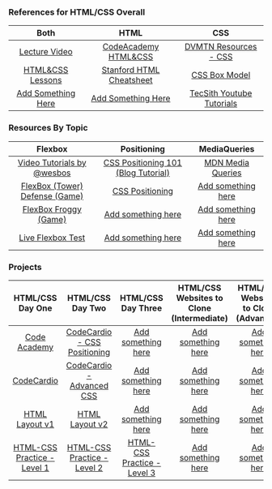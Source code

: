 ### References for HTML/CSS Overall
|                         Both                         |                             HTML                             |                            CSS                            |
|          :-------------------------------:           |                :-----------------------------:               |                   :-----------------:                     |
| <a href="https://goo.gl/owj3NU">Lecture Video</a>    | <a href="https://goo.gl/zAMbW9">CodeAcademy HTML&CSS</a>     | <a href="https://goo.gl/lylKUs">DVMTN Resources - CSS</a> |
| <a href="https://goo.gl/TtHhnu">HTML&CSS Lessons</a> | <a href="https://goo.gl/rzvxeQ">Stanford HTML Cheatsheet</a> | <a href="https://goo.gl/OWc1l8">CSS Box Model</a>         |
| <a href="#">Add Something Here</a>                   | <a href="#">Add Something Here</a>                           | <a href="https://goo.gl/gIDAzH">TecSith Youtube Tutorials</a>         |


### Resources By Topic

|                               Flexbox                            |                                 Positioning                             |                       MediaQueries                    |
|                           :-------------:                        |                        :---------------------------:                    |                    :----------------:                 |
| <a href="https://flexbox.io">Video Tutorials by @wesbos</a>              | <a href="https://goo.gl/9DLLfD">CSS Positioning 101 (Blog Tutorial)</a> | <a href="https://goo.gl/ro67wP">MDN Media Queries</a> |
| <a href="http://flexboxdefense.com">FlexBox (Tower) Defense (Game)</a>  | <a href="https://goo.gl/BjFiVO">CSS Positioning</a>                     | <a href="#">Add something here</a>                    |
| <a href="http://flexboxfroggy.com">FlexBox Froggy (Game)</a>            | <a href="#">Add something here</a>                                      | <a href="#">Add something here</a>                    |
| <a href="https://flexbox.help/">Live Flexbox Test</a>            | <a href="#">Add something here</a>                                      | <a href="#">Add something here</a>                    |




### Projects

|                          HTML/CSS Day One                       |                        HTML/CSS Day Two                          |                        HTML/CSS Day Three                       |     HTML/CSS Websites to Clone (Intermediate)    | HTML/CSS Websites to Clone (Advanced) |
|              :----------------------------------:               |                       :----------------:                         |                     :----------------------:                    |             :-----------------------:            |          :-------------------:        |
| <a href="https://goo.gl/lE8Rz3">Code Academy</a>                | <a href="https://goo.gl/d95IOf">CodeCardio - CSS Positioning</a> | <a href="#">Add something here</a>                              | <a href="#">Add something here</a>               | <a href="#">Add something here</a>    |
| <a href="https://goo.gl/qxBZhs">CodeCardio</a>                  | <a href="https://goo.gl/wWh5GG">CodeCardio - Advanced CSS</a>    | <a href="#">Add something here</a>                              | <a href="#">Add something here</a>               | <a href="#">Add something here</a>    |
| <a href="https://goo.gl/lWynzV">HTML Layout v1</a>              | <a href="https://goo.gl/LSVXZq">HTML Layout v2</a>               | <a href="#">Add something here</a>                              | <a href="#">Add something here</a>               | <a href="#">Add something here</a>    |
| <a href="https://goo.gl/W1eqNy">HTML-CSS Practice - Level 1</a> | <a href="https://goo.gl/fmZDJo">HTML-CSS Practice - Level 2</a>  | <a href="https://goo.gl/9cLbxW">HTML-CSS Practice - Level 3</a> | <a href="#">Add something here</a>               | <a href="#">Add something here</a>    |